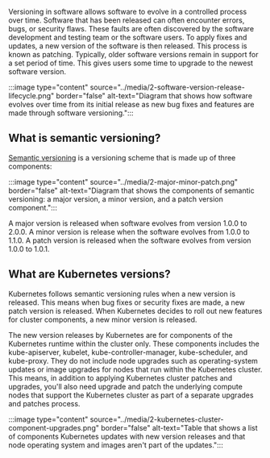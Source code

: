 Versioning in software allows software to evolve in a controlled process over time. Software that has been released can often encounter errors, bugs, or security flaws. These faults are often discovered by the software development and testing team or the software users. To apply fixes and updates, a new version of the software is then released. This process is known as patching. Typically, older software versions remain in support for a set period of time. This gives users some time to upgrade to the newest software version. 

:::image type="content" source="../media/2-software-version-release-lifecycle.png" border="false" alt-text="Diagram that shows how software evolves over time from its initial release as new bug fixes and features are made through software versioning.":::

## What is semantic versioning?

[Semantic versioning](https://semver.org/) is a versioning scheme that is made up of three components:

:::image type="content" source="../media/2-major-minor-patch.png" border="false" alt-text="Diagram that shows the components of semantic versioning: a major version, a minor version, and a patch version component.":::

A major version is released when software evolves from version 1.0.0 to 2.0.0. A minor version is release when the software evolves from 1.0.0 to 1.1.0. A patch version is released when the software evolves from version 1.0.0 to 1.0.1.

## What are Kubernetes versions?

Kubernetes follows semantic versioning rules when a new version is released. This means when bug fixes or security fixes are made, a new patch version is released. When Kubernetes decides to roll out new features for cluster components, a new minor version is released.

The new version releases by Kubernetes are for components of the Kubernetes runtime within the cluster only. These components includes the kube-apiserver, kubelet, kube-controller-manager, kube-scheduler, and kube-proxy. They do not include node upgrades such as operating-system updates or image upgrades for nodes that run within the Kubernetes cluster. This means, in addition to applying Kubernetes cluster patches and upgrades, you'll also need upgrade and patch the underlying compute nodes that support the Kubernetes cluster as part of a separate upgrades and patches process.

 :::image type="content" source="../media/2-kubernetes-cluster-component-upgrades.png" border="false" alt-text="Table that shows a list of components Kubernetes updates with new version releases and that node operating system and images aren't part of the updates.":::
